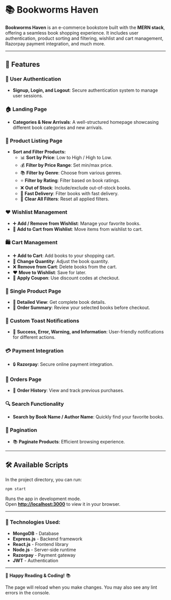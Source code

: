 # 📚 Bookworms Haven

**Bookworms Haven** is an e-commerce bookstore built with the **MERN stack**, offering a seamless book shopping experience. It includes user authentication, product sorting and filtering, wishlist and cart management, Razorpay payment integration, and much more.

---

## 🚀 Features

### 🔐 User Authentication
- **Signup, Login, and Logout**: Secure authentication system to manage user sessions.

### 🏠 Landing Page
- **Categories & New Arrivals**: A well-structured homepage showcasing different book categories and new arrivals.

### 📖 Product Listing Page
- **Sort and Filter Products:**
  - 📊 **Sort by Price**: Low to High / High to Low.
  - 💰 **Filter by Price Range**: Set min/max price.
  - 📚 **Filter by Genre**: Choose from various genres.
  - ⭐ **Filter by Rating**: Filter based on book ratings.
  - ❌ **Out of Stock**: Include/exclude out-of-stock books.
  - 🚀 **Fast Delivery**: Filter books with fast delivery.
  - 🔄 **Clear All Filters**: Reset all applied filters.

### ❤️ Wishlist Management
- ➕ **Add / Remove from Wishlist**: Manage your favorite books.
- 🛒 **Add to Cart from Wishlist**: Move items from wishlist to cart.

### 🛍️ Cart Management
- ➕ **Add to Cart**: Add books to your shopping cart.
- 🔄 **Change Quantity**: Adjust the book quantity.
- ❌ **Remove from Cart**: Delete books from the cart.
- ❤️ **Move to Wishlist**: Save for later.
- 💸 **Apply Coupon**: Use discount codes at checkout.

### 📘 Single Product Page
- 📑 **Detailed View**: Get complete book details.
- 📝 **Order Summary**: Review your selected books before checkout.

### 🔔 Custom Toast Notifications
- 🎉 **Success, Error, Warning, and Information**: User-friendly notifications for different actions.

### 💳 Payment Integration
- 🔒 **Razorpay**: Secure online payment integration.

### 📜 Orders Page
- 📅 **Order History**: View and track previous purchases.

### 🔍 Search Functionality
- **Search by Book Name / Author Name**: Quickly find your favorite books.

### 📑 Pagination
- 📚 **Paginate Products**: Efficient browsing experience.

---

## 🛠️ Available Scripts

In the project directory, you can run:

```bash
npm start
```

Runs the app in development mode.<br>
Open **[http://localhost:3000](http://localhost:3000)** to view it in your browser.

---

### 📌 Technologies Used:
- **MongoDB** - Database
- **Express.js** - Backend framework
- **React.js** - Frontend library
- **Node.js** - Server-side runtime
- **Razorpay** - Payment gateway
- **JWT** - Authentication

---

💙 **Happy Reading & Coding!** 📚


The page will reload when you make changes.
You may also see any lint errors in the console.
